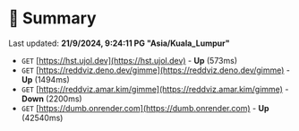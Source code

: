 # 📖 Summary
Last updated: **21/9/2024, 9:24:11 PG "Asia/Kuala_Lumpur"**

- `GET` [https://hst.ujol.dev](https://hst.ujol.dev) - **Up** (573ms)
- `GET` [https://reddviz.deno.dev/gimme](https://reddviz.deno.dev/gimme) - **Up** (1494ms)
- `GET` [https://reddviz.amar.kim/gimme](https://reddviz.amar.kim/gimme) - **Down** (2200ms)
- `GET` [https://dumb.onrender.com](https://dumb.onrender.com) - **Up** (42540ms)
